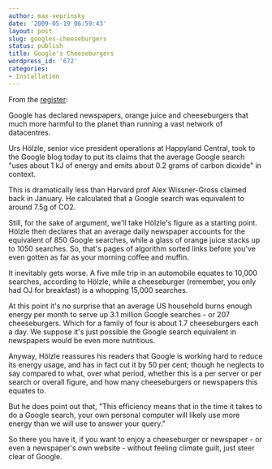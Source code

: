 ```yaml
---
author: max-veprinsky
date: '2009-05-19 06:59:43'
layout: post
slug: googles-cheeseburgers
status: publish
title: Google's Cheeseburgers
wordpress_id: '672'
categories:
- Installation
---
```


From the [register](http://www.theregister.co.uk/2009/05/12/google_climate/):

Google has declared newspapers, orange juice and cheeseburgers that much more harmful to the planet than running a vast network of datacentres.


Urs Hölzle, senior vice president operations at Happyland Central, took to the Google blog today to put its claims that the average Google search "uses about 1 kJ of energy and emits about 0.2 grams of carbon dioxide" in context.

This is dramatically less than Harvard prof Alex Wissner-Gross claimed back in January. He calculated that a Google search was equivalent to around 7.5g of CO2.

Still, for the sake of argument, we'll take Hölzle's figure as a starting point. Hölzle then declares that an average daily newspaper accounts for the equivalent of 850 Google searches, while a glass of orange juice stacks up to 1050 searches. So, that's pages of algorithm sorted links before you've even gotten as far as your morning coffee and muffin.

It inevitably gets worse. A five mile trip in an automobile equates to 10,000 searches, according to Hölzle, while a cheeseburger (remember, you only had OJ for breakfast) is a whopping 15,000 searches.

At this point it's no surprise that an average US household burns enough energy per month to serve up 3.1 million Google searches - or 207 cheeseburgers. Which for a family of four is about 1.7 cheeseburgers each a day. We suppose it's just possible the Google search equivalent in newspapers would be even more nutritious.

Anyway, Hölzle reassures his readers that Google is working hard to reduce its energy usage, and has in fact cut it by 50 per cent; though he neglects to say compared to what, over what period, whether this is a per server or per search or overall figure, and how many cheeseburgers or newspapers this equates to.

But he does point out that, "This efficiency means that in the time it takes to do a Google search, your own personal computer will likely use more energy than we will use to answer your query."

So there you have it, if you want to enjoy a cheeseburger or newspaper - or even a newspaper's own website - without feeling climate guilt, just steer clear of Google.
